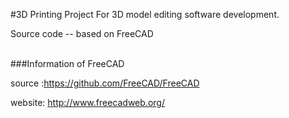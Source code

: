 #3D Printing Project
For 3D model editing software development.

Source code -- based on FreeCAD<br />

<br />
###Information of FreeCAD

source :https://github.com/FreeCAD/FreeCAD

website: http://www.freecadweb.org/
